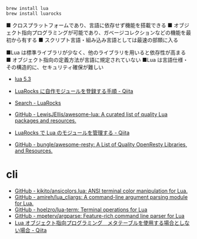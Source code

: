 ```
brew install lua
brew install luarocks

```

■ クロスプラットフォームであり、言語に依存せず機能を搭載できる
■ オブジェクト指向プログラミングが可能であり、ガベージコレクションなどの機能を最初から有する
■ スクリプト言語・組み込み言語としては最速の部類に入る

■Lua は標準ライブラリが少なく、他のライブラリを用いると依存性が高まる
■ オブジェクト指向の定義方法が言語に規定されていない
■Lua は言語仕様・その構造的に、セキュリティ確保が難しい

- [lua 5.3](http://milkpot.sakura.ne.jp/lua/lua53_manual_ja.html)
- [LuaRocks に自作モジュールを登録する手順 - Qiita](https://qiita.com/toritori0318/items/fdd2c92caba2c003a51d)
- [Search - LuaRocks](https://luarocks.org/search)

- [GitHub - LewisJEllis/awesome-lua: A curated list of quality Lua packages and resources.](https://github.com/LewisJEllis/awesome-lua)

- [LuaRocks で Lua のモジュールを管理する - Qiita](https://qiita.com/mah0x211/items/a07a2628f129285a9337)

- [GitHub - bungle/awesome-resty: A List of Quality OpenResty Libraries, and Resources.](https://github.com/bungle/awesome-resty)

# cli

- [GitHub - kikito/ansicolors.lua: ANSI terminal color manipulation for Lua.](https://github.com/kikito/ansicolors.lua)
- [GitHub - amireh/lua_cliargs: A command-line argument parsing module for Lua.](https://github.com/amireh/lua_cliargs)
- [GitHub - hoelzro/lua-term: Terminal operations for Lua](https://github.com/hoelzro/lua-term)
- [GitHub - mpeterv/argparse: Feature-rich command line parser for Lua](https://github.com/mpeterv/argparse)
- [Lua オブジェクト指向プログラミング　メタテーブルを使用する場合としない場合 - Qiita](https://qiita.com/demoin/items/fe2d243fa79745977758)
